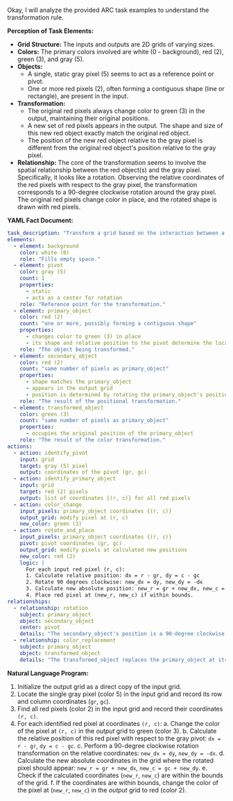 Okay, I will analyze the provided ARC task examples to understand the transformation rule.

**Perception of Task Elements:**

*   **Grid Structure:** The inputs and outputs are 2D grids of varying sizes.
*   **Colors:** The primary colors involved are white (0 - background), red (2), green (3), and gray (5).
*   **Objects:**
    *   A single, static gray pixel (5) seems to act as a reference point or pivot.
    *   One or more red pixels (2), often forming a contiguous shape (line or rectangle), are present in the input.
*   **Transformation:**
    *   The original red pixels always change color to green (3) in the output, maintaining their original positions.
    *   A new set of red pixels appears in the output. The shape and size of this new red object exactly match the original red object.
    *   The position of the new red object relative to the gray pixel is different from the original red object's position relative to the gray pixel.
*   **Relationship:** The core of the transformation seems to involve the spatial relationship between the red object(s) and the gray pixel. Specifically, it looks like a rotation. Observing the relative coordinates of the red pixels with respect to the gray pixel, the transformation corresponds to a 90-degree clockwise rotation around the gray pixel. The original red pixels change color in place, and the rotated shape is drawn with red pixels.

**YAML Fact Document:**


```yaml
task_description: "Transform a grid based on the interaction between a red object and a gray pivot pixel."
elements:
  - element: background
    color: white (0)
    role: "Fills empty space."
  - element: pivot
    color: gray (5)
    count: 1
    properties:
      - static
      - acts as a center for rotation
    role: "Reference point for the transformation."
  - element: primary_object
    color: red (2)
    count: "one or more, possibly forming a contiguous shape"
    properties:
      - changes color to green (3) in place
      - its shape and relative position to the pivot determine the location of the secondary_object
    role: "The object being transformed."
  - element: secondary_object
    color: red (2)
    count: "same number of pixels as primary_object"
    properties:
      - shape matches the primary_object
      - appears in the output grid
      - position is determined by rotating the primary_object's position 90 degrees clockwise around the pivot
    role: "The result of the positional transformation."
  - element: transformed_object
    color: green (3)
    count: "same number of pixels as primary_object"
    properties:
      - occupies the original position of the primary_object
    role: "The result of the color transformation."
actions:
  - action: identify_pivot
    input: grid
    target: gray (5) pixel
    output: coordinates of the pivot (gr, gc)
  - action: identify_primary_object
    input: grid
    target: red (2) pixels
    output: list of coordinates {(r, c)} for all red pixels
  - action: color_change
    input_pixels: primary_object coordinates {(r, c)}
    output_grid: modify pixel at (r, c)
    new_color: green (3)
  - action: rotate_and_place
    input_pixels: primary_object coordinates {(r, c)}
    pivot: pivot coordinates (gr, gc)
    output_grid: modify pixels at calculated new positions
    new_color: red (2)
    logic: |
      For each input red pixel (r, c):
      1. Calculate relative position: dx = r - gr, dy = c - gc
      2. Rotate 90 degrees clockwise: new_dx = dy, new_dy = -dx
      3. Calculate new absolute position: new_r = gr + new_dx, new_c = gc + new_dy
      4. Place red pixel at (new_r, new_c) if within bounds.
relationships:
  - relationship: rotation
    subject: primary_object
    object: secondary_object
    center: pivot
    details: "The secondary_object's position is a 90-degree clockwise rotation of the primary_object's position around the pivot."
  - relationship: color_replacement
    subject: primary_object
    object: transformed_object
    details: "The transformed_object replaces the primary_object at its original location by changing its color from red to green."

```


**Natural Language Program:**

1.  Initialize the output grid as a direct copy of the input grid.
2.  Locate the single gray pixel (color 5) in the input grid and record its row and column coordinates (`gr`, `gc`).
3.  Find all red pixels (color 2) in the input grid and record their coordinates `(r, c)`.
4.  For each identified red pixel at coordinates `(r, c)`:
    a.  Change the color of the pixel at `(r, c)` in the *output* grid to green (color 3).
    b.  Calculate the relative position of this red pixel with respect to the gray pivot: `dx = r - gr`, `dy = c - gc`.
    c.  Perform a 90-degree clockwise rotation transformation on the relative coordinates: `new_dx = dy`, `new_dy = -dx`.
    d.  Calculate the new absolute coordinates in the grid where the rotated pixel should appear: `new_r = gr + new_dx`, `new_c = gc + new_dy`.
    e.  Check if the calculated coordinates (`new_r`, `new_c`) are within the bounds of the grid.
    f.  If the coordinates are within bounds, change the color of the pixel at (`new_r`, `new_c`) in the *output* grid to red (color 2).
